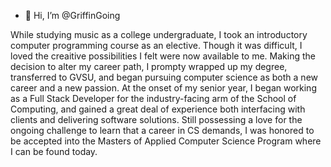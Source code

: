 - 👋 Hi, I’m @GriffinGoing

While studying music as a college undergraduate, I took an introductory computer programming course as an elective. 
Though it was difficult, I loved the creaitive possibilities I felt were now available to me. Making the decision to 
alter my career path, I prompty wrapped up my degree, transferred to GVSU, and began pursuing computer science as both 
a new career and a new passion. At the onset of my senior year, I began working as a Full Stack Developer for the 
industry-facing arm of the School of Computing, and gained a great deal of experience both interfacing with clients and 
delivering software solutions. Still possessing a love for the ongoing challenge to learn that a career in CS demands, 
I was honored to be accepted into the Masters of Applied Computer Science Program where I can be found today.
